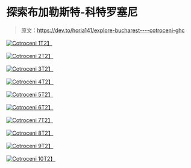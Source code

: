 # 探索布加勒斯特-科特罗塞尼

> 原文：<https://dev.to/horia141/explore-bucharest----cotroceni-ghc>

[![Cotroceni 1](img/ac47fbf5807f6bb6b17878ddc4c6fd88.png)T2】](https://res.cloudinary.com/practicaldev/image/fetch/s--1xpfx-nX--/c_limit%2Cf_auto%2Cfl_progressive%2Cq_auto%2Cw_880/https://horia141.com/assets/cotroceni-1.jpg)

[![Cotroceni 2](img/8a74938605e32b3df455678b03825818.png)T2】](https://res.cloudinary.com/practicaldev/image/fetch/s--HgAsGG1E--/c_limit%2Cf_auto%2Cfl_progressive%2Cq_auto%2Cw_880/https://horia141.com/assets/cotroceni-2.jpg)

[![Cotroceni 3](img/bbae59c736cfa9229ab842f7cad3a423.png)T2】](https://res.cloudinary.com/practicaldev/image/fetch/s--orx0mpdP--/c_limit%2Cf_auto%2Cfl_progressive%2Cq_auto%2Cw_880/https://horia141.com/assets/cotroceni-3.jpg)

[![Cotroceni 4](img/f698fefa286a9faff1f8f78f122b8b50.png)T2】](https://res.cloudinary.com/practicaldev/image/fetch/s--pQ_rtGyA--/c_limit%2Cf_auto%2Cfl_progressive%2Cq_auto%2Cw_880/https://horia141.com/assets/cotroceni-4.jpg)

[![Cotroceni 5](img/88fa6db3d887f318aab4516fbe65e8cb.png)T2】](https://res.cloudinary.com/practicaldev/image/fetch/s--Ly4I1iu1--/c_limit%2Cf_auto%2Cfl_progressive%2Cq_auto%2Cw_880/https://horia141.com/assets/cotroceni-5.jpg)

[![Cotroceni 6](img/42cb5d1269659084f4dfd32eb3b58c3e.png)T2】](https://res.cloudinary.com/practicaldev/image/fetch/s--U34DmQNN--/c_limit%2Cf_auto%2Cfl_progressive%2Cq_auto%2Cw_880/https://horia141.com/assets/cotroceni-6.jpg)

[![Cotroceni 7](img/ff2764938aa2a601c37b9063487ed4ae.png)T2】](https://res.cloudinary.com/practicaldev/image/fetch/s--c3HuKrss--/c_limit%2Cf_auto%2Cfl_progressive%2Cq_auto%2Cw_880/https://horia141.com/assets/cotroceni-7.jpg)

[![Cotroceni 8](img/20dcf20443517efc0e198df4f92c14ed.png)T2】](https://res.cloudinary.com/practicaldev/image/fetch/s--4Fk0VCO4--/c_limit%2Cf_auto%2Cfl_progressive%2Cq_auto%2Cw_880/https://horia141.com/assets/cotroceni-8.jpg)

[![Cotroceni 9](img/05d6973e2151c9fa2c2a5a47ecacea0d.png)T2】](https://res.cloudinary.com/practicaldev/image/fetch/s--2a3gOv9x--/c_limit%2Cf_auto%2Cfl_progressive%2Cq_auto%2Cw_880/https://horia141.com/assets/cotroceni-9.jpg)

[![Cotroceni 10](img/8abd10071bf2bbd23cd894119ffad7e4.png)T2】](https://res.cloudinary.com/practicaldev/image/fetch/s--cRYK2Fgz--/c_limit%2Cf_auto%2Cfl_progressive%2Cq_auto%2Cw_880/https://horia141.com/assets/cotroceni-10.jpg)